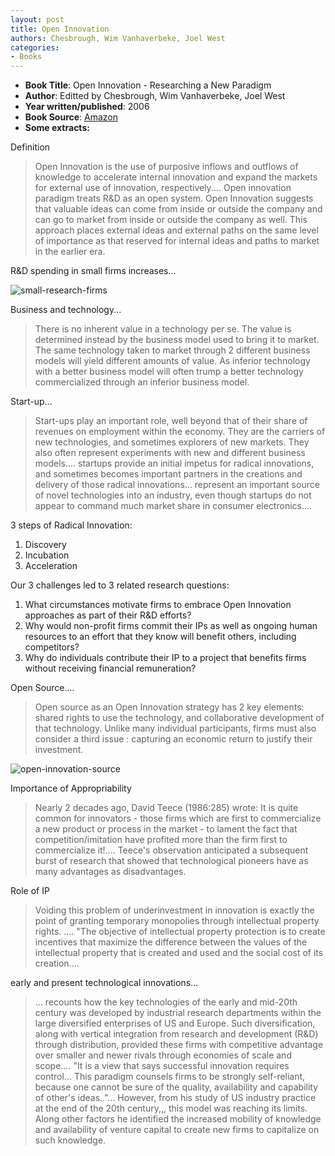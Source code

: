 ```yaml
---
layout: post
title: Open Innovation
authors: Chesbrough, Wim Vanhaverbeke, Joel West
categories:
- Books
---
```


- **Book Title**: Open Innovation - Researching a New Paradigm
- **Author**: Editted by Chesbrough, Wim Vanhaverbeke, Joel West
- **Year written/published**: 2006
- **Book Source**: [Amazon](http://www.amazon.com/Open-Innovation-Researching-New-Paradigm/dp/0199226466)
- **Some extracts:**

Definition

> Open Innovation is the use of purposive inflows and outflows of knowledge to accelerate internal innovation and expand the markets for external use of innovation, respectively.... Open innovation paradigm treats R&D as an open system. Open Innovation suggests that valuable ideas can come from inside or outside the company and can go to market from inside or outside the company as well. This approach places external ideas and external paths on the same level of importance as that reserved for internal ideas and paths to market in the earlier era.

R&D spending in small firms increases...

![](/img/small-research-firms.jpg "small-research-firms")

Business and technology...

> There is no inherent value in a technology per se. The value is determined instead by the business model used to bring it to market. The same technology taken to market through 2 different business models will yield different amounts of value. As inferior technology with a better business model will often trump a better technology commercialized through an inferior business model.

Start-up...

> Start-ups play an important role, well beyond that of their share of revenues on employment within the economy. They are the carriers of new technologies, and sometimes explorers of new markets. They also often represent experiments with new and different business models.... startups provide an initial impetus for radical innovations, and sometimes becomes important partners in the creations and delivery of those radical innovations... represent an important source of novel technologies into an industry, even though startups do not appear to command much market share in consumer electronics....

3 steps of Radical Innovation:

1. Discovery
2. Incubation
3. Acceleration

Our 3 challenges led to 3 related research questions:

1. What circumstances motivate firms to embrace Open Innovation approaches as part of their R&D efforts?
2. Why would non-profit firms commit their IPs as well as ongoing human resources to an effort that they know will benefit others, including competitors?
3. Why do individuals contribute their IP to a project that benefits firms without receiving financial remuneration?

Open Source....

> Open source as an Open Innovation strategy has 2 key elements: shared rights to use the technology, and collaborative development of that technology. Unlike many individual participants, firms must also consider a third issue : capturing an economic return to justify their investment.

![](/img/open-innovation-source.jpg "open-innovation-source")

Importance of Appropriability

> Nearly 2 decades ago, David Teece (1986:285) wrote:
It is quite common for innovators - those firms which are first to commercialize a new product or process in the market - to lament the fact that competition/imitation have profited more than the firm first to commercialize it!.... Teece's observation anticipated a subsequent burst of research that showed that technological pioneers have as many advantages as disadvantages.

Role of IP

> Voiding this problem of underinvestment in innovation is exactly the point of granting temporary monopolies through intellectual property rights. .... "The objective of intellectual property protection is to create incentives that maximize the difference between the values of the intellectual property that is created and used and the social cost of its creation....

early and present technological innovations...

> ... recounts how the key technologies of the early and mid-20th century was developed by industrial research departments within the large diversified enterprises of US and Europe. Such diversification, along with vertical integration from research and development (R&D) through distribution, provided these firms with competitive advantage over smaller and newer rivals through economies of scale and scope.... "It is a view that says successful innovation requires control... This paradigm counsels firms to be strongly self-reliant, because one cannot be sure of the quality, availability and capability of other's ideas.."... However, from his study of US industry practice at the end of the 20th century,,, this model was reaching its limits. Along other factors he identified the increased mobility of knowledge and availability of venture capital to create new firms to capitalize on such knowledge.

